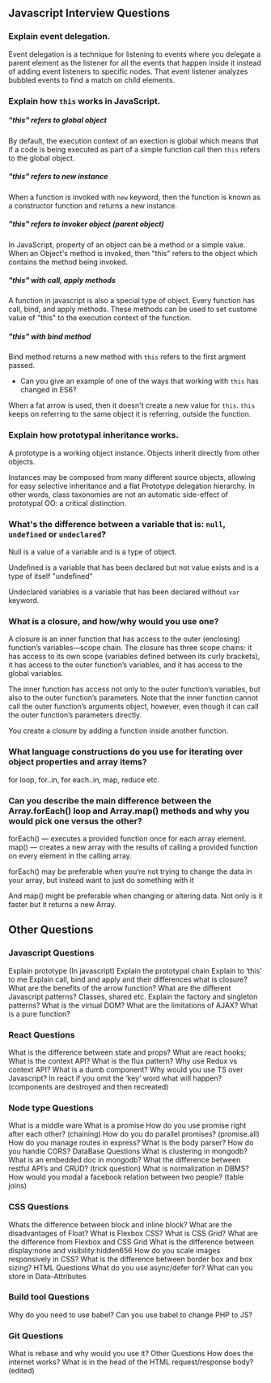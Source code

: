 ## Javascript Interview Questions

### Explain event delegation.

Event delegation is a technique for listening to events where you delegate a parent element as the listener for all the events that happen inside it instead of adding event listeners to specific nodes. That event listener analyzes bubbled events to find a match on child elements. 

### Explain how ```this``` works in JavaScript. 

##### "this" refers to global object

By default, the execution context of an exection is global which means that if a code is being executed as part of a simple function call then ```this``` refers to the global object. 

##### "this" refers to new instance

When a function is invoked with ```new``` keyword, then the function is known as a constructor function and returns a new instance. 

##### "this" refers to invoker object (parent object)

In JavaScript, property of an object can be a method or a simple value. When an Object's method is invoked, then "this" refers to the object which contains the method being invoked. 

##### "this" with call, apply methods

A function in javascript is also a special type of object. Every function has call, bind, and apply methods. These methods can be used to set custome value of "this" to the execution context of the function. 

##### "this" with bind method

Bind method returns a new method with ```this``` refers to the first argment passed. 

- Can you give an example of one of the ways that working with ```this``` has changed in ES6? 

When a fat arrow is used, then it doesn't create a new value for ```this```. ```this``` keeps on referring to the same object it is referring, outside the function. 



### Explain how prototypal inheritance works.

A prototype is a working object instance. Objects inherit directly from other objects. 

Instances may be composed from many different source objects, allowing for easy selective inheritance and a flat Prototype delegation hierarchy. In other words, class taxonomies are not an automatic side-effect of prototypal OO: a critical distinction. 


### What's the difference between a variable that is: ```null```, ```undefined``` or ```undeclared```?

Null is a value of a variable and is a type of object. 

Undefined is a variable that has been declared but not value exists and is a type of itself "undefined" 

Undeclared variables is a variable that has been declared without ```var``` keyword. 


### What is a closure, and how/why would you use one?

A closure is an inner function that has access to the outer (enclosing) function’s variables—scope chain. The closure has three scope chains: it has access to its own scope (variables defined between its curly brackets), it has access to the outer function’s variables, and it has access to the global variables.

The inner function has access not only to the outer function’s variables, but also to the outer function’s parameters. Note that the inner function cannot call the outer function’s arguments object, however, even though it can call the outer function’s parameters directly.

You create a closure by adding a function inside another function.

### What language constructions do you use for iterating over object properties and array items?

 for loop, for..in, for each..in, map, reduce etc.


### Can you describe the main difference between the Array.forEach() loop and Array.map() methods and why you would pick one versus the other?

forEach() — executes a provided function once for each array element.
map() — creates a new array with the results of calling a provided function on every element in the calling array.

forEach() may be preferable when you’re not trying to change the data in your array, but instead want to just do something with it

And map() might be preferable when changing or altering data. Not only is it faster but it returns a new Array. 


## Other Questions

### Javascript Questions
Explain prototype (In javascript)
Explain the prototypal chain
Explain to ‘this’ to me
Explain call, bind and apply and their differences
what is closure?
What are the benefits of the arrow function?
What are the different Javascript patterns? Classes, shared etc.
Explain the factory and singleton patterns?
What is the virtual DOM?
What are the limitations of AJAX?
What is a pure function?

### React Questions
What is the difference between state and props?
What are react hooks;
What is the context API?
What is the flux pattern?
Why use Redux vs context API?
What is a dumb component?
Why would you use TS over Javascript?
In react if you omit the ‘key’ word what will happen? (components are destroyed and then recreated)

### Node type Questions
What is a middle ware
What is a promise
How do you use promise right after each other? (chaining)
How do you do parallel promises? (promise.all)
How do you manage routes in express?
What is the body parser?
How do you handle CORS?
DataBase Questions
What is clustering in mongodb?
What is an embedded doc in mongodb?
What the difference between restful API’s and CRUD? (trick question)
What is normalization in DBMS?
How would you modal a facebook relation between two people? (table joins)

### CSS Questions
Whats the difference between block and inline block?
What are the disadvantages of Float?
What is Flexbox CSS?
What is CSS Grid?
What are the difference from Flexbox and CSS Grid
What is the difference between display:none and visibility:hidden656
How do you scale images responsively in CSS?
What is the difference between border box and box sizing?
HTML Questions
What do you use async/defer for?
What can you store in Data-Attributes

### Build tool Questions
Why do you need to use babel?
Can you use babel to change PHP to JS?

### Git Questions
What is rebase and why would you use it?
Other Questions
How does the internet works?
What is in the head of the HTML request/response body? (edited) 




